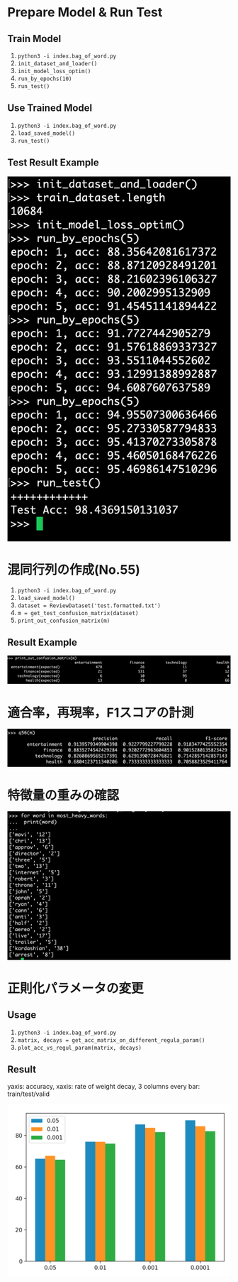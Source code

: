 
# Prepare Model & Run Test

## Train Model
1. `python3 -i index.bag_of_word.py`
2. `init_dataset_and_loader()`
3. `init_model_loss_optim()`
4. `run_by_epochs(10)`
5. `run_test()`

## Use Trained Model
1. `python3 -i index.bag_of_word.py`
2. `load_saved_model()`
5. `run_test()`

## Test Result Example
![](result.png)

# 混同行列の作成(No.55)
1. `python3 -i index.bag_of_word.py`
2. `load_saved_model()`
3. `dataset = ReviewDataset('test.formatted.txt')`
4. `m = get_test_confusion_matrix(dataset)`
5. `print_out_confusion_matrix(m)`

## Result Example
![](confusion_matrix.png)

# 適合率，再現率，F1スコアの計測
![](q56.png)

# 特徴量の重みの確認
![](q57.png)

# 正則化パラメータの変更
## Usage
1. `python3 -i index.bag_of_word.py`
2. `matrix, decays = get_acc_matrix_on_different_regula_param()`
3. `plot_acc_vs_regul_param(matrix, decays)`


## Result

yaxis: accuracy, xaxis: rate of weight decay, 3 columns every bar: train/test/valid

![](q58.png)
